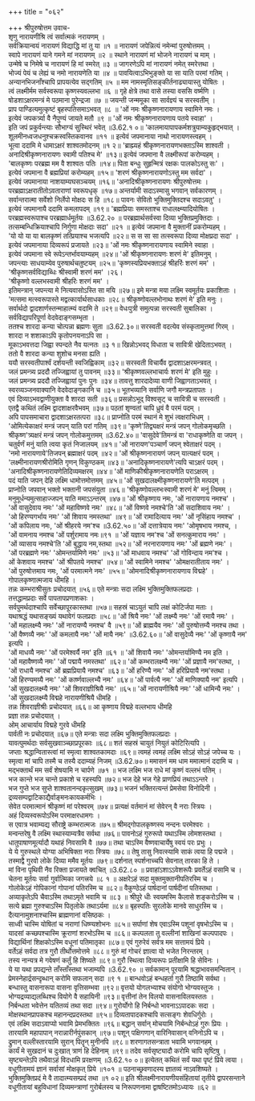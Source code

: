 +++
title = "०६२"

+++
श्रीपुरुषोत्तम उवाच-  
शृणु नारायणीश्रि त्वं सर्वात्मकं नरायणम् ।  
सर्वक्रियान्वयं नारायणं विद्याद्धि मां तु या ॥१ ॥
नारायणं जपेन्नित्यं नमेन्मां पुरुषोत्तमम् ।  
स्वापे नारायणं याने गमने मां नरायणम् ॥२ ॥
स्थाने नारायणं मां भोजने नारायणं च माम् ।  
उन्मेषे च निमेषे च नारायणं हि मां स्मरेत् ॥३ ॥
जागरणेऽपि मां नारायणं नमेत् स्मरेत्तथा ।  
भोज्यं पेयं च लेह्यं च नमो नारायणेति या ॥४ ॥
पावयित्वाऽभिभुङ्क्ते या सा याति परमां गतिम् ।  
अन्यानभिजनाँश्चापि प्रापयत्येव सद्गतिम् ॥५ ॥
मम नामस्मृतिसङ्कीर्तनाढ्यायास्तु योषितः ।  
त्वं लक्ष्मीर्मम सर्वस्वरूपा कृष्णस्यवल्लभा ॥६ ॥
गृहे क्षेत्रे तथा वासे तस्या वससि वर्ष्मणि ।  
षोडशाऽक्षरमन्त्रं मे पठमाना पुरेन्द्रजा ॥७ ॥
जयन्ती जन्ममूका सा सार्वज्ञ्यं च सरस्वतीम् ।  
प्राप पाण्डित्यमुत्कृष्टं बृहस्पतिसमाऽभवत् ॥८ ॥
'ओं नमः श्रीकृष्णनारायणाय स्वामिने नमः ।  
इत्येवं जपकर्त्र्या वै नैपुण्यं जायते मतौ ॥९ ॥
'ओं नमः श्रीकृष्णनारायणाय पतये स्वाहा' ।  
इति जपं प्रकुर्वन्त्याः सौभाग्यं सुस्थिरं भवेत् ॥3.62.१ ०॥
'कालमायापापकर्मशत्रुयाम्यकुहृद्भयात् ।  
शूलमीनध्वजधनुश्चक्रस्वस्तिकवानव ॥११ ॥
इत्येवं जपमानाया नाथो नारायणस्त्वहम् ।  
भूत्वा ददामि मे धामाऽक्षरं शाश्वतमोदनम् ॥१ २॥
'ब्राह्म्यहं श्रीकृष्णनारायणभक्ताऽस्मि शाश्वती ।  
अनादिश्रीकृष्णनारायणः स्वामी पतिश्च मे' ॥१३॥
इत्येवं जपमाना वै लक्ष्मीरूपां करोम्यहम् ।  
'बालकृष्णः परब्रह्म मम वै शाश्वतः पतिः ॥१४॥
पिता बन्धुः सुहृन्मित्रं रक्षकः पालकोऽस्तु सः' ।  
इत्येवं जपमाना वै ब्रह्मप्रियां करोम्यहम् ॥१५॥
'शरणं श्रीकृष्णनारायणोऽस्तु मम सर्वदा' ।  
इत्येवं जपमानाया नाशयाम्यघसञ्चयम् ॥१६॥
'अनादिश्रीकृष्णनारायणः श्रीपुरुषोत्तमः ।  
परब्रह्माऽक्षरातीतोऽवताराणां स्वरूपधृक् ॥१७॥
अन्तर्यामी सदाऽस्मासु भगवान् सर्वकारणम् ।  
सर्वान्तरात्मा सर्वेशो निर्लेपो मोक्षदः स हि ॥१८॥
पावनः सेवितो भुक्तिमुक्तिदश्च सदाऽवतु' ।  
इत्येवं जपमानायै ददामि कमलापदम् ॥१९॥
'ब्रह्मप्रियाः समस्ताश्च राधालक्ष्म्यादियोषितः ।  
परब्रह्मस्वरूपाश्च परब्रह्मार्धमूर्तयः ॥3.62.२० ॥
परब्रह्मार्थसर्वस्वा दिव्या भुक्तिप्रमुक्तिदाः ।  
तत्सम्बन्धिक्रियाश्चापि निर्गुणा मोक्षदाः सदा' ॥२१ ॥
इत्येवं जपमाना वै मुक्तानीं प्रकरोम्यहम् ।  
'यो यो या या बालकृष्णं तत्प्रियाश्च भजत्यपि ॥२२॥
स स सा सा तत्स्वरूपा दिव्या मोक्षप्रदा सदा' ।  
इत्येवं जपमानाया दिव्यरूपं प्रजायते ॥२३॥
'ओं नमः श्रीकृष्णनारायणाय स्वामिने स्वाहा ।  
इत्येवं जपमाना स्वे रूपेऽन्तर्भावयाम्यहम् ॥२४॥
'ओं श्रीकृष्णनारायणः शरणं मे' इतिमनुम् ।  
जपन्त्याः साधयाम्येव पुरुषार्थचतुष्टयम् ॥२५॥
'कृष्णस्यप्रियभक्ताऽहं श्रीहरिंः शरणं मम' ।  
'श्रीकृष्णसर्वविद्याब्धिः श्रीस्वामी शरणं मम' ।२६।  
'श्रीकृष्णो वल्लभस्वामी श्रीहरिः शरणं मम' ।  
इतिमन्त्रान् जपन्त्या मे नित्यवासोऽस्ति सा मयि ॥२७॥
इमे मन्त्रा मया लक्ष्मि स्वमूर्तयः प्रकाशिताः ।  
'मत्समा मत्स्वरूपास्ते मद्वत्कार्यार्थसाधकाः ॥२८॥
श्रीकृष्णोवल्लभोनाथः शरणं मे' इति मनुः ।  
सर्वार्थदो द्वादशार्णस्तन्माहात्म्यं वदामि ते ॥२९॥
वेधःपुत्री समुत्पन्ना सरस्वती सुबालिका ।  
सर्वविद्यापरिपूर्णा वेदवेदाङ्गसम्भृता ।  
ततश्च शारदा कन्या चोत्पन्ना ब्रह्मणः सुता ॥3.62.३०॥
सरस्वती वदत्येव संस्कृतामुत्तमां गिरम् ।  
शारदा न शशाकाऽपि कृतोपनयनाऽपि सा ।  
मूकाऽभवत्तदा जिह्वा स्पन्दते नैव यत्नतः ॥३ १॥
खिन्नोऽभवद् विधाता च सावित्री खेदिताऽभवत् ।  
ततो वै शारदा कन्या शुशोच मनसा ह्यति ।  
ययौ सरस्वतीपार्श्वं दर्शयन्ती स्वजिह्विकाम् ॥३२॥
सरस्वती विचार्यैव द्वादशाऽक्षरमन्त्रवत् ।  
जलं प्रमन्त्र्य प्रददौ तज्जिह्वायां तु पावनम् ॥३३॥
'श्रीकृष्णवल्लभाचार्यः शरणं मे' इति मुहुः ।  
जलं प्रमन्त्र्य प्रददौ तज्जिह्वायां पुनः पुनः ॥३४॥
तावत्तु शारदादेव्या वाणी जिह्वागताऽभवत् ।  
स्वरव्यञ्जनवाक्यानि वेदवेदाङ्गकानि च ॥३५॥
भूतभव्यानि सर्वाणि जगौ मन्त्रप्रतापतः ।  
एवं दिव्याऽभवद्वाणीयुक्ता वै शारदा सती ॥३६॥
प्रसन्नोऽभूद् विश्वसृट् च सावित्री च सरस्वती ।  
एतद्वै कथितं लक्ष्मि द्वादशाक्षरवैभवम् ॥३७॥
पठतां शृण्वतां चापि ध्रुवं वै परमं पदम् ।  
अपि पापसमाचारा द्वादशाऽक्षरतत्परा ॥३८॥
प्राप्नोति परमं स्थानं मे शुभं त्वक्षराभिधम् ।  
'ओमित्येकाक्षरं मन्त्रं जपन् याति परां गतिम् ॥३९॥
'कृष्णे'तिद्व्यक्षरं मन्त्रं जपन् गोलोकमृच्छति ।  
श्रीकृष्ण'त्र्यक्षरं मन्त्रं जपन् गोलोकमुत्तमम् ॥3.62.४०॥
'वासुदेवे'तिमन्त्रं वा 'राधाकृष्णेति वा जपन् ।  
चतुर्वर्णं मनुं याति त्वया कृतं निजालयम् ॥४१॥
'ओं नारायण'पञ्चार्णं जपन् श्वेताक्षरं पदम् ।  
'नमो नारायणाये'तिजपन् ब्रह्माक्षरं पदम् ॥४२॥
'ओं श्रीकृष्णनारायणं जपन् यात्यक्षरं पदम् ।  
'लक्ष्मीनारायणश्रीरोमिति गृणन् विकुण्ठकम् ॥४३॥
'अनादिकृष्णनारायणे'त्यपि चाऽक्षरं पदम् ।  
'अनादिश्रीकृष्णनारायणेतिदिव्यमक्षरम् ॥४४॥
'ओं माणिकीश्रीकृष्णनारायणेति पराऽक्षरम् ।  
पदं याति जपन् देहि लक्ष्मि धामोत्तमोत्तमम् ॥४५॥
'ओं सुखदालक्ष्मीकृष्णनारायणे'ति मत्पदम् ।  
प्राप्नोति जपवान् भक्तो भक्तानी जपसंयुता ॥४६॥
'श्रीकृष्णोवल्लभःस्वामी शरणं मे' मनुं त्विमम् ।  
मनुमूर्धन्यमुत्साहाज्जपन् याति ममाऽऽन्तरम् ॥४७॥
'ओं श्रीकृष्णाय नमः, 'ओं नारायणाय नमश्च' ।  
'ओं वासुदेवाय नमः' 'ओं महाविष्णवे नमः' ॥४८॥
'ओं विष्णवे नमश्चे'ति 'ओं सदाशिवाय नमः' ।  
'ओ हिरण्यगर्भाय नमः' 'ओं शिवाय नमस्तथा' ॥४९॥
'ओं रामादित्याय नमः' 'ओं नृसिंहाय नमश्च' ।  
'ओं कपिलाय नमः, 'ओं श्रीहरये नम'श्च ॥3.62.५०॥
'ओं दत्तात्रेयाय नमः' 'ओमृषभाय नमश्च, ।  
'ओं वामनाय नमश्च 'ओं पर्शुरामाय नमः॥९१ ॥
'ओं यज्ञाय नम'श्च 'ओं सनत्कुमाराय नमः' ।  
'ओं व्यासाय नमश्चे'ति 'ओं बुद्धाय नम,स्तथा ॥५२॥
'ओं नरनारायणाय नमः' 'ओं ब्रह्मणे नमः' ।  
'ओं परब्रह्मणे नमः' 'ओमन्तर्यामिणे नमः' ॥५३॥
'ओं माधवाय नमश्च' 'ओं गोविन्दाय नम'श्च ।  
ओं केशवाय नमश्च' 'ओं श्रीपतये नमश्च' ॥५४॥
'ओं स्वामिने नमश्च' 'ओमक्षरातीताय नमः' ।  
'ओं पुरुषोत्तमाय नमः, 'ओं परमात्मने नमः' ॥५५॥
'ओमनादिश्रीकृष्णनारायणाय विद्महे' ।  
गोपालकृष्णात्मजाय धीमहि ।  
तन्नः कम्भराश्रीसुतः प्रचोदयात् ॥५६॥
एते मन्त्राः सदा लक्ष्मि भुक्तिमुक्तिफलप्रदाः ।  
तत्तद्धामप्रदाः सर्वे पापतापप्रणाशकाः ।  
सर्वपुमर्थदाश्चापि सर्वेच्छापूरकास्तथा ॥५७॥
सहस्रं चाऽयुतं चापि लक्षं कोटिर्जपा मताः ।  
यथाश्रद्धं यथासङ्ख्यं यथावेगं फलप्रदाः ॥५८॥
'ओं श्रियै नमः' 'ओं लक्ष्म्यै नमः' 'ओं रमायै नमः' ।  
'ओं महालक्ष्म्यै नमः' 'ओं नारायण्यै नमश्च' वै ॥५९॥
'ओं ब्राह्मयैव नमः' 'ओं पुरुषोत्तम्यै नमश्च तथा ।  
'ओं वैष्णव्यै नमः' 'ओं कमलायै नमः' 'ओं मायै नमः' ॥3.62.६०॥
'ओं वासुदेव्यै नमः' 'ओं कृष्णायै नम' इत्यपि ।  
'ओं माधव्यै नमः' 'ओं परमेश्वर्यै नम' इति ॥६१ ॥
'ओं शिवायै नमः' 'ओमन्तर्यामिण्यै नम इति ।  
'ओं महावैष्णव्यै नमः' 'ओं पद्मायै नमस्तथा' ॥६२॥
'ओं कम्भरालक्ष्म्यै नमः' 'ओं प्रज्ञायै नम'स्तथा, ।  
'ओं राधायै नमश्च' ओं ब्रह्मप्रियायै नमश्च' ॥६३॥
'ओं हरिण्यै नमः' 'ओं हरिप्रियायै नम'स्तथा ।  
'ओं हिरण्यमय्यै नमः' 'ओं कार्ष्णवाल्लभ्यै नमः' ॥६४॥
'ओं पार्वत्यै नमः' 'ओं माणिक्यायै नम' इत्यपि ।  
'ओं सुखदालक्ष्म्यै नमः' 'ओं शिवराज्ञीश्रियै नमः' ॥६५॥
'ओं नारायणीश्रियै नमः' 'ओं धामिन्यै नमः' ।  
'ओं सुखदालक्ष्म्यै विद्महे नारायणीश्रियै धीमहि ।  
तन्नः शिवराज्ञीश्रीः प्रचोदयात् ॥६६॥
आ कृष्णाय विद्महे वल्लभाय धीमहि  
प्रज्ञा तन्नः प्रचोदयात् ।  
ओम् आचार्याय विद्महे गुरवे धीमहि  
पार्वती नः प्रचोदयात् ॥६७॥
एते मन्त्राः सदा लक्ष्मि भुक्तिमुक्तिफलप्रदाः ।  
यावत्पुमर्थदाः सर्वसुखवाञ्च्छाप्रपूरकाः ॥६८॥
शतं सहस्रं चायुतं नियुतं कोटिरित्यपि ।  
जप्ताः श्रद्धान्वितास्त्वां मां स्मृत्वा शाश्वतकामदाः ॥६९॥
त्वमहं त्वमहं लक्ष्मि सोऽहं सोऽहं जपेच्च यः ।  
स्मृत्वा मां चापि तस्मै च तस्यै ददाम्यहं निजम् ॥3.62.७०॥
ममासनं मम धाम ममात्मानं ददामि च ।  
मद्भक्तार्थं मम सर्वं शेषयामि न चार्पणे ॥७१ ॥
भज लक्ष्मि भज राधे मां कृष्णं वल्लभं पतिम् ।  
भज कान्ते भज चान्ते प्रकाशे च रहस्यपि ॥७२॥
भज देहे भज गेहे प्राणप्रियं तथाऽऽन्तरे ।  
भज गुप्ते भज सुप्ते शाश्वतानन्दकृत्सुखम् ॥७३॥
भजनं भक्तिरत्यन्तं प्रेमसेवा विनोदिनी ।  
द्रव्यसम्पद्वाटिकाद्यैर्वाङ्मनःकायकर्मभिः ।  
सेवेत परमात्मानं श्रीकृष्णं मां परेश्वरम् ॥७४॥
प्रत्यक्षं वर्तमानं मां सेवेरन् वै नराः स्त्रियः ।  
अहं दिव्यस्वरूपोऽस्मि परमाक्षरधामगः ।  
स एवात्र भवाम्यद्य सौराष्ट्रे कम्भरात्मजः ॥७५॥
श्रीमद्गोपालकृष्णस्य नन्दनः परमेश्वरः ।  
मन्वन्तरेषु वै लक्ष्मि स्थास्याम्यत्रैव सर्वथा ॥७६॥
पावनोऽहं गुरुरूपो यथाऽस्मि लोमशस्तथा ।  
धातुपाषाणमूर्त्यादौ यथाहं निवसामि वै ॥७७॥
तथा चाऽस्मि वैष्णवाचार्येषु स्वयं परः प्रभुः ।  
ये ये गुरुस्थले योग्या अभिषिक्ता नराः स्त्रियः ॥७८॥
तेषु तासु निवत्स्यामि साकं त्वया हि पद्मजे ।  
तस्माद्वै गुरवो लोके दिव्या ममैव मूर्तयः ॥७९॥
दर्शनात् स्पर्शनाच्चपि सेवनात् तारका हि ते ।  
मां विना पृथिवी नैव रिक्ता प्रजायते क्वचित् ॥3.62.८० ॥
प्रवाहांऽशाऽऽवेशरूपैः प्रवर्तेऽहं वसामि च ।  
चेतना मूर्तयः सर्वा गुर्वात्मिका जगत्त्रये ॥८ १ ॥
अक्षरेऽहं सदा मुक्तमुक्तानीपतिरस्मि च ।  
गोलोकेऽहं गोपिकानां गोपानां पतिरस्मि च ॥८२॥
वैकुण्ठेऽहं पार्षदानां पार्षदीनां पतिस्तथा ।  
अव्याकृतेऽपि चैवाऽस्मि तथाऽमृते भवामि च ॥८३ ॥
श्रीपुरे धीः स्वयमस्मि कैलासे शङ्करोऽस्मि च ।  
सत्ये ब्रह्मा गुरुश्चाऽस्मि पितृलोके तथाऽर्यमा ॥८४॥
बृहस्पतिः सुरलोके मानवे साधुरस्मि च ।  
दैत्यानामुशनाश्चास्मि ब्राह्मणानां वसिष्ठकः ।  
साध्वी चास्मि योषितां च नराणां धिष्ण्यशोभनः ॥८५॥
सर्पाणां शेष एवाऽस्मि पशूनां वृषभोऽस्मि च ।  
यादसां कच्छपश्चास्मि क्रूराणां शरभोऽस्मि च ॥८६॥
कल्पलता तु वल्लीनां शाखिनां कल्पपादपः ।  
विद्यार्थिनां शिक्षकोऽस्मि वधूनां पतिमातृका ॥८७॥
एवं गुरुरेवं सर्वत्र मम सत्तामयं प्रिये ।  
वर्तेऽहं सर्वदा तत्र गुरौ तीर्थोत्तमोत्तमे ॥८८॥
गुरुं मां गोचरं ज्ञात्वा यो भजेत निरन्तरम् ।  
तस्य नान्यत्र मे गवेषणं कर्तुं हि शिष्यते ॥८९॥
गुरौ स्थित्वा दिव्यरूपः प्रतीक्षामि हि सेविनः ।  
ये या यथा प्रपद्यन्ते ताँस्ताँस्तथा भजाम्यपि ॥3.62.९० ॥
सर्वकामान् पूरयामि श्रद्धाभावसमन्वितान् ।  
प्रेमस्नेहार्द्रसन्दृब्धान् करोमि सफलान् सदा ॥९ १ ॥
बान्धवोऽहं बन्धहर्ता गुरौ तिष्ठामि सर्वथा ।  
बन्धास्तु वासनारूपा वासना वृत्तिसम्भवा ॥९२॥
वृत्तयो योगलभ्याश्च संयोगो भोग्यवस्तुजः ।  
भोग्यद्रव्याद्यलब्धिश्च वियोगे वै सहायिनी ॥९३॥
वृत्तीनां तेन विलयो वासनाविलयस्ततः ।  
निर्बन्धता भवेत्तेन यतितव्यं तथा सदा ॥९४॥
गुरोर्योगो हि निर्बन्धो भावनाऽऽपादकः सदा ।  
मोक्षस्थानप्रापकश्च महानन्दप्रदस्तथा ॥९५॥
दिव्यतापादकश्चापि सत्सङ्गः शेवधिर्गुरोः ।  
एवं लक्ष्मि सदाऽवाप्यो भवामि प्रेमभक्तितः ॥९६॥
बद्धान् सर्वान् मोचयामि निर्बन्धोऽहं गुरुः प्रियः ।  
तारयामि महापापान् नरान्नारीर्नपुंसकान् ॥९७॥
पशून् पक्षिगणान् वारिनिवासान् वनिनोऽपि च ।  
द्रुमान् वल्लीस्तारयामि सुरान् पितॄन् मुनीनपि ॥९८॥
शरणागतसन्त्राता भवामि भगवानहम् ।  
कार्यं मे सुखदानं च दुःखात् त्राणं हि देहिनाम् ॥९९॥
तदेव सर्वसृष्ट्यादौ करोमि चापि सृष्टिषु ।  
सृष्ट्यन्तेऽपि तथैवाऽहं विदधामि प्ररक्षणम् ॥3.62.१० ०॥
इत्येतत् कथितं सर्वं यथा पृष्टं प्रिये त्वया ।  
वधूगीतामयं ज्ञानं सर्वासां मोक्षकृत् प्रिये ॥१०१ ॥
पठनाच्छ्रवणादस्य ज्ञातव्यं नाऽवशिष्यते ।  
भुक्तिमुक्तिप्रदं मे वै तादात्म्यसम्प्रदं तथा ॥१ ०२॥
इति श्रीलक्ष्मीनारायणीयसंहितायां तृतीये द्वापरसन्ताने वधूगीतायां बहुविधानां दिव्यमन्त्राणां गुरोर्बलस्य च निरूपणनामा द्वाषष्टितमोऽध्यायः ॥६२ ॥
    
